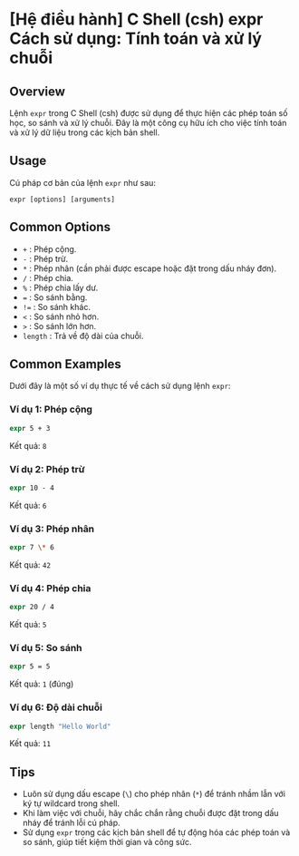 # [Hệ điều hành] C Shell (csh) expr Cách sử dụng: Tính toán và xử lý chuỗi

## Overview
Lệnh `expr` trong C Shell (csh) được sử dụng để thực hiện các phép toán số học, so sánh và xử lý chuỗi. Đây là một công cụ hữu ích cho việc tính toán và xử lý dữ liệu trong các kịch bản shell.

## Usage
Cú pháp cơ bản của lệnh `expr` như sau:
```
expr [options] [arguments]
```

## Common Options
- `+` : Phép cộng.
- `-` : Phép trừ.
- `*` : Phép nhân (cần phải được escape hoặc đặt trong dấu nháy đơn).
- `/` : Phép chia.
- `%` : Phép chia lấy dư.
- `=` : So sánh bằng.
- `!=` : So sánh khác.
- `<` : So sánh nhỏ hơn.
- `>` : So sánh lớn hơn.
- `length` : Trả về độ dài của chuỗi.

## Common Examples
Dưới đây là một số ví dụ thực tế về cách sử dụng lệnh `expr`:

### Ví dụ 1: Phép cộng
```csh
expr 5 + 3
```
Kết quả: `8`

### Ví dụ 2: Phép trừ
```csh
expr 10 - 4
```
Kết quả: `6`

### Ví dụ 3: Phép nhân
```csh
expr 7 \* 6
```
Kết quả: `42`

### Ví dụ 4: Phép chia
```csh
expr 20 / 4
```
Kết quả: `5`

### Ví dụ 5: So sánh
```csh
expr 5 = 5
```
Kết quả: `1` (đúng)

### Ví dụ 6: Độ dài chuỗi
```csh
expr length "Hello World"
```
Kết quả: `11`

## Tips
- Luôn sử dụng dấu escape (`\`) cho phép nhân (`*`) để tránh nhầm lẫn với ký tự wildcard trong shell.
- Khi làm việc với chuỗi, hãy chắc chắn rằng chuỗi được đặt trong dấu nháy để tránh lỗi cú pháp.
- Sử dụng `expr` trong các kịch bản shell để tự động hóa các phép toán và so sánh, giúp tiết kiệm thời gian và công sức.